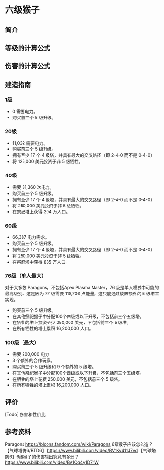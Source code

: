# 六级猴子
## 简介

## 等级的计算公式

## 伤害的计算公式

## 建造指南
### 1级
- 0 需要电力。
- 购买前三个 5 级升级。

### 20级
- 11,032 需要电力。
- 购买前三个 5 级升级。
- 拥有至少 17 个 4 级塔，并具有最大的交叉路径（即 2-4-0 而不是 0-4-0）
- 将 125,000 美元投资于非 5 级牺牲。

### 40级
- 需要 31,360 次电力。
- 购买前三个 5 级升级。
- 拥有至少 17 个 4 级塔，并具有最大的交叉路径（即 2-4-0 而不是 0-4-0）
- 将 250,000 美元投资于非 5 级牺牲。
- 在祭祀塔上获得 204 万人口。

### 60级
- 66,387 电力需求。
- 购买前三个 5 级升级。
- 拥有至少 17 个 4 级塔，并具有最大的交叉路径（即 2-4-0 而不是 0-4-0）
- 将 250,000 美元投资于非 5 级牺牲。
- 在祭祀塔中获得 835 万人口。


### 76级（单人最大）
对于大多数 Paragons，不包括Apex Plasma Master，76 级是单人模式中可能的最高级别。这是因为 77 级需要 110,706 点能量，这只能通过放置额外的 5 级塔来实现。

- 购买前三个 5 级升级。
- 在其他祭祀猴子中分配100个四级或以下升级，不包括前三个五级塔。
- 在牺牲的塔上投资至少 250,000 美元，不包括前三个 5 级塔。
- 在所有牺牲的塔上累积 16,200,000 人口。

### 100级（最大）
- 需要 200,000 电力
- 3 个额外的合作玩家。
- 购买前三个 5 级升级和 9 个额外的 5 级塔。
- 在其他祭祀猴子中分配100个四级或以下升级，不包括前三个五级塔。
- 在牺牲的塔上花费 250,000 美元，不包括前三个 5 级塔。
- 在所有牺牲的塔上累积 16,200,000 人口。

## 评价
[Todo] 伤害和性价比

## 参考资料
Paragons https://bloons.fandom.com/wiki/Paragons
6级猴子应该怎么造？【气球塔防6/BTD6】 https://www.bilibili.com/video/BV1Kv411J7vd
【气球塔防6】6级猴子的伤害输出究竟有多弱？ https://www.bilibili.com/video/BV1Cq4y1D7nW